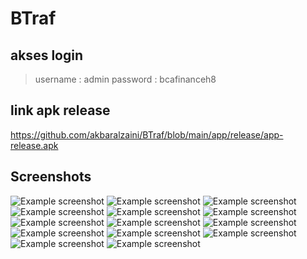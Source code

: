 # BTraf
## akses login
> username : admin
> password : bcafinanceh8

## link apk release
https://github.com/akbaralzaini/BTraf/blob/main/app/release/app-release.apk

## Screenshots

![Example screenshot](./images/1.jpeg)
![Example screenshot](./images/2.jpeg)
![Example screenshot](./images/3.jpeg)
![Example screenshot](./images/4.jpeg)
![Example screenshot](./images/5.jpeg)
![Example screenshot](./images/51.jpeg)
![Example screenshot](./images/6.jpeg)
![Example screenshot](./images/7.jpeg)
![Example screenshot](./images/8.jpeg)
![Example screenshot](./images/9.jpeg)
![Example screenshot](./images/10.jpeg)
![Example screenshot](./images/11.jpeg)
![Example screenshot](./images/12.jpeg)
![Example screenshot](./images/13.jpeg)
